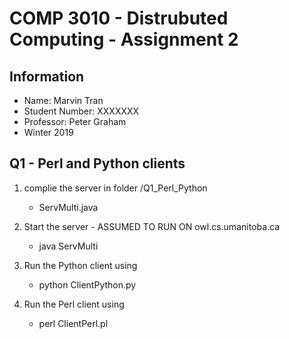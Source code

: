 # COMP 3010 - Distrubuted Computing - Assignment 2

## Information

* Name: Marvin Tran
* Student Number: XXXXXXX
* Professor: Peter Graham
* Winter 2019

## Q1 - Perl and Python clients

1. complie the server in folder /Q1_Perl_Python
   * ServMulti.java

2. Start the server - ASSUMED TO RUN ON owl.cs.umanitoba.ca
   * java ServMulti

3. Run the Python client using
   * python ClientPython.py

4. Run the Perl client using
   * perl ClientPerl.pl